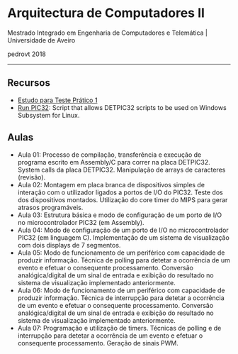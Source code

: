 # Arquitectura de Computadores II
Mestrado Integrado em Engenharia de Computadores e Telemática | Universidade de Aveiro

pedrovt 2018

----------------
## Recursos
  - [Estudo para Teste Prático 1](https://github.com/pedrovt/ac2/tree/master/StudyP1)
  - [Run PIC32](https://github.com/pedrovt/ac2/wiki/Run-PIC32): Script that allows DETPIC32 scripts to be used on Windows Subsystem for Linux.
## Aulas
  - Aula 01: Processo de compilação, transferência e execução de programa escrito em Assembly/C para correr na placa DETPIC32. System calls da placa DETPIC32. Manipulação de arrays de caracteres (revisão).
  - Aula 02: Montagem em placa branca de dispositivos simples de interação com o utilizador ligados a portos
de I/O do PIC32. Teste dos dos dispositivos montados. Utilização do core timer do MIPS para gerar atrasos programáveis.
  - Aula 03: Estrutura básica e modo de configuração de um porto de I/O no microcontrolador PIC32 (em Assembly).
  - Aula 04: Modo de configuração de um porto de I/O no microcontrolador PIC32 (em linguagem C). Implementação de um sistema de visualização com dois displays de 7 segmentos.
  - Aula 05: Modo de funcionamento de um periférico com capacidade de produzir informação. Técnica de polling para detetar a ocorrência de um evento e efetuar o consequente processamento. Conversão analógica/digital de um sinal de entrada e exibição do resultado no sistema de visualização implementado anteriormente.
  - Aula 06: Modo de funcionamento de um periférico com capacidade de produzir informação. Técnica de interrupção para detetar a ocorrência de um evento e efetuar o consequente processamento. Conversão analógica/digital de um sinal de entrada e exibição do resultado no sistema de visualização implementado anteriormente.
  - Aula 07: Programação e utilização de timers. Técnicas de polling e de interrupção para detetar a ocorrência de um evento e efetuar o consequente processamento. Geração de sinais PWM.